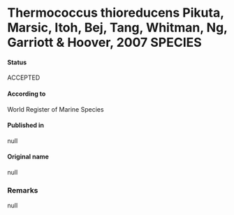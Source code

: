 # Thermococcus thioreducens Pikuta, Marsic, Itoh, Bej, Tang, Whitman, Ng, Garriott & Hoover, 2007 SPECIES

#### Status
ACCEPTED

#### According to
World Register of Marine Species

#### Published in
null

#### Original name
null

### Remarks
null